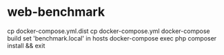 # web-benchmark

cp docker-compose.yml.dist cp docker-compose.yml
docker-compose build
set 'benchmark.local' in hosts
docker-compose exec php composer install && exit